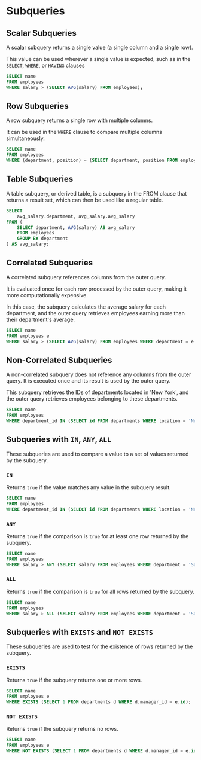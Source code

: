 # Subqueries

## Scalar Subqueries

A scalar subquery returns a single value (a single column and a single row).

This value can be used wherever a single value is expected, such as in the `SELECT`, `WHERE`, or `HAVING` clauses

```sql
SELECT name
FROM employees
WHERE salary > (SELECT AVG(salary) FROM employees);
```

## Row Subqueries

A row subquery returns a single row with multiple columns.

It can be used in the `WHERE` clause to compare multiple columns simultaneously.

```sql
SELECT name
FROM employees
WHERE (department, position) = (SELECT department, position FROM employees WHERE id = 101);
```

## Table Subqueries

A table subquery, or derived table, is a subquery in the FROM clause that returns a result set, which can then be used like a regular table.​

```sql
SELECT
    avg_salary.department, avg_salary.avg_salary
FROM (
    SELECT department, AVG(salary) AS avg_salary
    FROM employees
    GROUP BY department
) AS avg_salary;
```

## Correlated Subqueries

A correlated subquery references columns from the outer query.

It is evaluated once for each row processed by the outer query, making it more computationally expensive.​

In this case, the subquery calculates the average salary for each department, and the outer query retrieves employees earning more than their department's average. ​

```sql
SELECT name
FROM employees e
WHERE salary > (SELECT AVG(salary) FROM employees WHERE department = e.department);
```

## Non-Correlated Subqueries

A non-correlated subquery does not reference any columns from the outer query. It is executed once and its result is used by the outer query.​

This subquery retrieves the IDs of departments located in 'New York', and the outer query retrieves employees belonging to these departments.​

```sql
SELECT name
FROM employees
WHERE department_id IN (SELECT id FROM departments WHERE location = 'New York');
```

## Subqueries with `IN`, `ANY`, `ALL`

These subqueries are used to compare a value to a set of values returned by the subquery.​

### `IN`

Returns `true` if the value matches any value in the subquery result.​

```sql
SELECT name
FROM employees
WHERE department_id IN (SELECT id FROM departments WHERE location = 'New York');
```

### `ANY`

Returns `true` if the comparison is `true` for at least one row returned by the subquery.​

```sql
SELECT name
FROM employees
WHERE salary > ANY (SELECT salary FROM employees WHERE department = 'Sales');
```

### `ALL`

Returns `true` if the comparison is `true` for all rows returned by the subquery.​

```sql
SELECT name
FROM employees
WHERE salary > ALL (SELECT salary FROM employees WHERE department = 'Sales');
```

## Subqueries with `EXISTS` and `NOT EXISTS`

These subqueries are used to test for the existence of rows returned by the subquery.​

### `EXISTS`

Returns `true` if the subquery returns one or more rows.​

```sql
SELECT name
FROM employees e
WHERE EXISTS (SELECT 1 FROM departments d WHERE d.manager_id = e.id);
```

### `NOT EXISTS`

Returns `true` if the subquery returns no rows.​

```sql
SELECT name
FROM employees e
WHERE NOT EXISTS (SELECT 1 FROM departments d WHERE d.manager_id = e.id);
```
